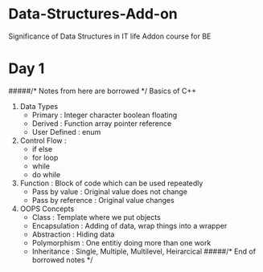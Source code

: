 # Data-Structures-Add-on
Significance of Data Structures in IT life Addon course for BE

# Day 1
#####/* Notes from here are borrowed */ 
Basics of C++
1. Data Types
    * Primary : Integer character boolean floating
    * Derived : Function array pointer reference 
    * User Defined : enum
2. Control Flow :
    * if else
    * for loop
    * while
    * do while
3. Function : Block of code which can be used repeatedly
    * Pass by value : Original value does not change
    * Pass by reference : Original value changes
4. OOPS Concepts 
    * Class : Template  where we put objects 
    * Encapsulation : Adding of data, wrap things into a wrapper
    * Abstraction : Hiding data
    * Polymorphism : One entitiy doing more than one work
    * Inheritance : Single, Multiple, Multilevel, Heirarcical
#####/* End of borrowed notes */ 